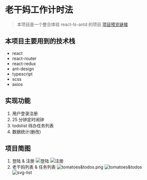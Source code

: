 # 老干妈工作计时法

> 本项目是一个整合体验 react-ts-antd 的项目 [项目预览链接](https://hentaitang.github.io/Tomato-ts)

## 本项目主要用到的技术栈

- react
- react-router
- react-redux
- ant-design
- typescript
- scss
- axios

## 实现功能

1. 用户登录注册
2. 25 分钟定时闹钟
3. todolist 待办任务列表
4. 数据统计(删改)

## 项目简图

1. 登陆 & 注册
   ![登陆](https://i.loli.net/2019/08/18/rVTuXbgkc69lpe5.png)
   ![注册](https://i.loli.net/2019/08/18/8PKn4a3dLoH6IJG.png)
2. 老干妈列表 & 任务列表
   ![tomatoes&todos.png](https://i.loli.net/2019/04/13/5cb198dc32823.png)
   ![tomatoes&todos](https://i.loli.net/2019/08/18/68YeNRmZvpFbCgK.png)
   ![svg-list](https://i.loli.net/2019/08/18/rWsbQ9IB7TFiXMp.png)
